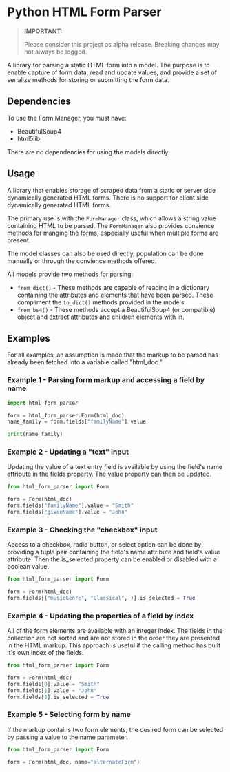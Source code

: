 # Python HTML Form Parser

> **IMPORTANT:**
>
> Please consider this project as alpha release. Breaking changes may not always be logged.

A library for parsing a static HTML form into a model. The purpose is to enable capture of form data, read and update values, and provide a set of serialize methods for storing or submitting the form data.

## Dependencies
To use the Form Manager, you must have:
* BeautifulSoup4
* html5lib

There are no dependencies for using the models directly.

## Usage
A library that enables storage of scraped data from a static or server side dynamically generated HTML forms. There is no support for client side dynamically generated HTML forms.

The primary use is with the `FormManager` class, which allows a string value containing HTML to be parsed. The `FormManager` also provides convience methods for manging the forms, especially useful when multiple forms are present.

The model classes can also be used directly, population can be done manually or through the convience methods offered.

All models provide two methods for parsing:
* `from_dict()` - These methods are capable of reading in a dictionary containing the attributes and elements that have been parsed. These compliment the `to_dict()` methods provided in the models.
* `from_bs4()` - These methods accept a BeautifulSoup4 (or compatible) object and extract attributes and children elements with in.

## Examples
For all examples, an assumption is made that the markup to be parsed has already been fetched into a variable called "html_doc."

### Example 1 - Parsing form markup and accessing a field by name
```python
import html_form_parser

form = html_form_parser.Form(html_doc)
name_family = form.fields["familyName"].value

print(name_family)
```


### Example 2 - Updating a "text" input
Updating the value of a text entry field is available by using the field's name attribute in the fields property. The value property can then be updated.
```python
from html_form_parser import Form

form = Form(html_doc)
form.fields["familyName"].value = "Smith"
form.fields["givenName"].value = "John"
```

### Example 3 - Checking the "checkbox" input
Access to a checkbox, radio button, or select option can be done by providing a tuple pair containing the field's name attribute and field's value attribute. Then the is_selected property can be enabled or disabled with a boolean value.
```python
from html_form_parser import Form

form = Form(html_doc)
form.fields[("musicGenre", "Classical", )].is_selected = True
```

### Example 4 - Updating the properties of a field by index
All of the form elements are available with an integer index. The fields in the collection are not sorted and are not stored in the order they are presented in the HTML markup. This approach is useful if the calling method has built it's own index of the fields.
```python
from html_form_parser import Form

form = Form(html_doc)
form.fields[0].value = "Smith"
form.fields[1].value = "John"
form.fields[8].is_selected = True
```

### Example 5 - Selecting form by name
If the markup contains two form elements, the desired form can be selected by passing a value to the name parameter.
```python
from html_form_parser import Form

form = Form(html_doc, name="alternateForm")
```
